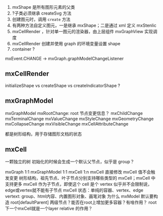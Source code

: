 1. mxShape 是所有图形元素的父类
2. ?子类必须继承 createSvg 方法
3. 创建图元时，调用 `create` 方法
4. 有两种方法自定义图元，一是继承 mxShape；二是通过 xml 定义 mxStenlic
5. mxCellRender ，针对单一图元的渲染器，由上层组件 mxGraphView 实现调度
6. mxCellRender 创建并使用 graph 的环境变量设置 shape
7. container ?

mxEvent.CHANGE -> mxGraph.graphModelChangeListener

## mxCellRender

initializeShape vs createShape vs createIndicatorShape ?

## mxGraphModel

mxGraphModel
mxRootChange: root 节点变更信息？
mxChildChange
mxTerminalChange
mxValueChange
mxStyleChange
mxGeometryChange
mxCollapseChange
mxVisibleChange
mxCellAttributeChange

都是树形结构，用于存储图形文档的状态

## mxCell

一颗独立的树
初始化的时候会生成一个默认父节点，似乎是 group？

mxGraph 1:1 mxGraphModel 1:1 mxCell 1:n mxCell
直接修改 mxCell 值不会触发变更
树形结构，祖先节点、叶子节点分别支持哪些类型的 mxCell；mxCell 中支持更多 mxCell 作为子节点，即使这个 cell 是个 vertex
    似乎并不会限制说，edge或vertex就不能有子节点
    mxCell 状态：单纯的容器、vertex、edge
    vertext: group、html内容、内置图形对象、画笔对象
为什么 mxModel 默认要构造 root[defaultParent] 两级节点？能否在root上增加更多容器？有啥作用？
    root 下一个mxCell就是一个layer
relative 的作用？
